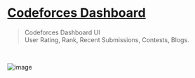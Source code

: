 # [Codeforces Dashboard](https://rohitkaushal7.github.io/cf/)

> Codeforces Dashboard UI
> <br>
> User Rating, Rank, Recent Submissions, Contests, Blogs.

<br>

![image](https://user-images.githubusercontent.com/43717403/77849483-815e9700-71e9-11ea-8665-b179ec5591b5.png)
